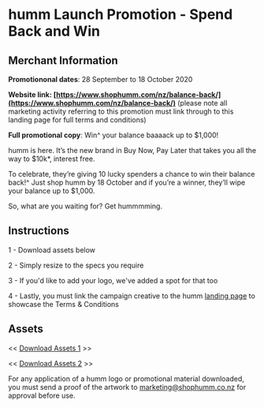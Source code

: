 # humm Launch Promotion - Spend Back and Win

## Merchant Information

**Promotiononal dates**: 28 September to 18 October 2020

**Website link: [https://www.shophumm.com/nz/balance-back/](https://www.shophumm.com/nz/balance-back/)** (please note all marketing activity referring to this promotion must link through to this landing page for full terms and conditions)

**Full promotional copy**:
Win^ your balance baaaack up to $1,000!

humm is here. It’s the new brand in Buy Now, Pay Later that takes you all the way to $10k*, interest free.

To celebrate, they’re giving 10 lucky spenders a chance to win their balance back!^ Just shop humm by 18 October and if you’re a winner, they’ll wipe your balance up to $1,000.

So, what are you waiting for? Get hummmming.

## Instructions

1 - Download assets below

2 - Simply resize to the specs you require

3 - If you'd like to add your logo, we've added a spot for that too

4 - Lastly, you must link the campaign creative to the humm [landing page](https://www.shophumm.com/nz/balance-back/) to showcase the Terms & Conditions

## Assets
<< [Download Assets 1](/downloads/nz/promotions/merchant_banners_1.zip) >>

<< [Download Assets 2](/downloads/nz/promotions/merchant_banners_2.zip) >>

For any application of a humm logo or promotional material downloaded, you must send a proof of the artwork to [marketing@shophumm.co.nz](marketing@shophumm.co.nz) for approval before use.

<br>